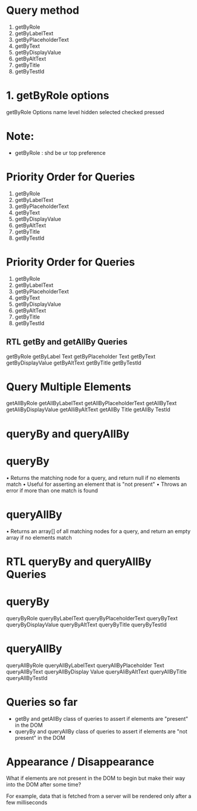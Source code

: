 # Query method

1. getByRole
2. getByLabelText
3. getByPlaceholderText
4. getByText
5. getByDisplayValue
6. getByAltText
7. getByTitle
8. getByTestId


# 1. getByRole options

getByRole Options
name
level
hidden
selected
checked
pressed

# Note:

- getByRole : shd be ur top preference

# Priority Order for Queries
1. getByRole
2. getByLabelText
3. getByPlaceholderText
4. getByText
5. getByDisplayValue
6. getByAltText
7. getByTitle
8. getByTestId

# Priority Order for Queries
1. getByRole
2. getByLabelText
3. getByPlaceholderText
4. getByText
5. getByDisplayValue
6. getByAltText
7. getByTitle
8. getByTestId

## RTL getBy and getAllBy Queries

getByRole
getByLabel Text
getByPlaceholder Text
getByText
getByDisplayValue
getByAltText
getByTitle
getByTestld

# Query Multiple Elements
getAllByRole
getAllByLabelText
getAllByPlaceholderText
getAllByText
getAliByDisplayValue
getAlliByAltText
getAllBy Title
getAllBy Testld

# queryBy and queryAllBy
# queryBy
• Returns the matching node for a query, and return null if no elements match
• Useful for asserting an element that is "not present"
• Throws an error if more than one match is found

# queryAllBy
• Returns an array[] of all matching nodes for a query, and return an empty array
if no elements match

# RTL queryBy and queryAllBy Queries
# queryBy
queryByRole
queryByLabelText
queryByPlaceholderText
queryByText
queryByDisplayValue
queryByAltText
queryByTitle
queryByTestld

# queryAllBy
queryAllByRole
queryAllByLabelText
queryAllByPlaceholder Text
queryAllByText
queryAllByDisplay Value
queryAliByAltText
queryAllByTitle
queryAllByTestld

# Queries so far
- getBy and getAllBy class of queries to assert if elements are "present" in the DOM
- queryBy and queryAllBy class of queries to assert if elements are "not present" in
the DOM

# Appearance / Disappearance
What if elements are not present in the DOM to begin but make their way into the
DOM after some time?

For example, data that is fetched from a server will be rendered only after a few
milliseconds

# 